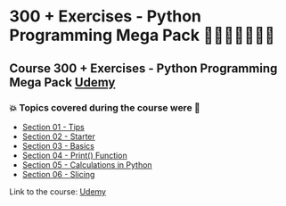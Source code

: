 # 300 + Exercises - Python Programming Mega Pack 👩🏻‍💻🤯🐍🤖💽
## Course 300 + Exercises - Python Programming Mega Pack [Udemy](https://www.udemy.com/course/python-programming-exercises-mega-pack/)
### 💥 Topics covered during the course were 🚀
- [Section 01 - Tips](https://github.com/romulovieira777/300_Exercises_Python_Programming_Mega_Pack/tree/main/Section_01_Tips)
- [Section 02 - Starter](https://github.com/romulovieira777/300_Exercises_Python_Programming_Mega_Pack/tree/main/Section_02_Starter)
- [Section 03 - Basics](https://github.com/romulovieira777/300_Exercises_Python_Programming_Mega_Pack/tree/main/Section_03_Basics)
- [Section 04 - Print() Function](https://github.com/romulovieira777/300_Exercises_Python_Programming_Mega_Pack/tree/main/Section_04_Print_Function)
- [Section 05 - Calculations in Python](https://github.com/romulovieira777/300_Exercises_Python_Programming_Mega_Pack/tree/main/Section_05_Calculations_In_Python)
- [Section 06 - Slicing]()

Link to the course: [Udemy](https://www.udemy.com/course/python-programming-exercises-mega-pack/)
